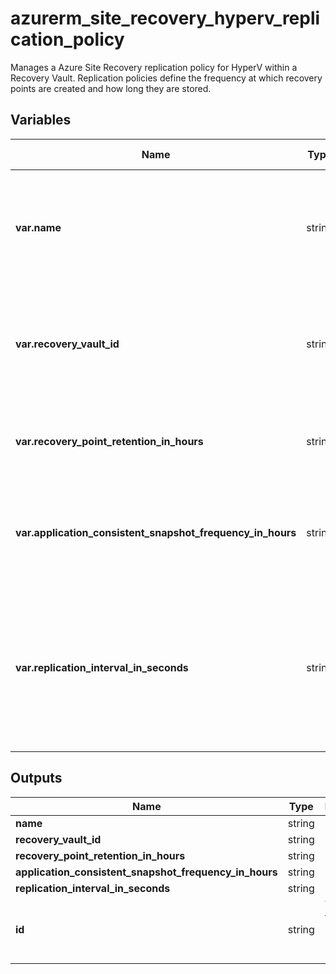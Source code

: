 # azurerm_site_recovery_hyperv_replication_policy

Manages a Azure Site Recovery replication policy for HyperV within a Recovery Vault. Replication policies define the frequency at which recovery points are created and how long they are stored.

## Variables

| Name | Type | Required? | Default  | possible values | Description |
| ---- | ---- | --------- | -------- | ----------- | ----------- |
| **var.name** | string | True | -  |  -  | The name of the replication policy. Changing this forces a new resource to be created. | 
| **var.recovery_vault_id** | string | True | -  |  -  | The id of the vault that should be updated. Changing this forces a new resource to be created. | 
| **var.recovery_point_retention_in_hours** | string | True | -  |  -  | The duration in hours for which the recovery points need to be stored. | 
| **var.application_consistent_snapshot_frequency_in_hours** | string | True | -  |  -  | Specifies the frequency at which to create application consistent recovery points. | 
| **var.replication_interval_in_seconds** | string | True | -  |  `30`, `300`  | Specifies how frequently data should be synchronized between source and target locations. Possible values are `30` and `300`. | 



## Outputs

| Name | Type | Description |
| ---- | ---- | --------- | 
| **name** | string  | - | 
| **recovery_vault_id** | string  | - | 
| **recovery_point_retention_in_hours** | string  | - | 
| **application_consistent_snapshot_frequency_in_hours** | string  | - | 
| **replication_interval_in_seconds** | string  | - | 
| **id** | string  | The ID of the Site Recovery Replication Policy. | 